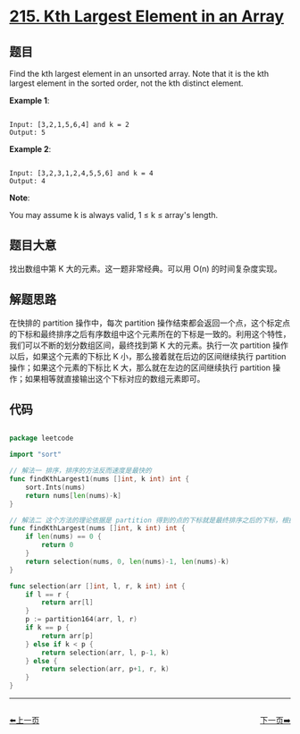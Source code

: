 # [215. Kth Largest Element in an Array](https://leetcode.com/problems/kth-largest-element-in-an-array/)

## 题目

Find the kth largest element in an unsorted array. Note that it is the kth largest element in the sorted order, not the kth distinct element.

**Example 1**:

```

Input: [3,2,1,5,6,4] and k = 2
Output: 5

```

**Example 2**:

```

Input: [3,2,3,1,2,4,5,5,6] and k = 4
Output: 4

```

**Note**:     

You may assume k is always valid, 1 ≤ k ≤ array's length.


## 题目大意

找出数组中第 K 大的元素。这一题非常经典。可以用 O(n) 的时间复杂度实现。

## 解题思路

在快排的 partition 操作中，每次 partition 操作结束都会返回一个点，这个标定点的下标和最终排序之后有序数组中这个元素所在的下标是一致的。利用这个特性，我们可以不断的划分数组区间，最终找到第 K 大的元素。执行一次 partition 操作以后，如果这个元素的下标比 K 小，那么接着就在后边的区间继续执行 partition 操作；如果这个元素的下标比 K 大，那么就在左边的区间继续执行 partition 操作；如果相等就直接输出这个下标对应的数组元素即可。



## 代码

```go

package leetcode

import "sort"

// 解法一 排序，排序的方法反而速度是最快的
func findKthLargest1(nums []int, k int) int {
	sort.Ints(nums)
	return nums[len(nums)-k]
}

// 解法二 这个方法的理论依据是 partition 得到的点的下标就是最终排序之后的下标，根据这个下标，我们可以判断第 K 大的数在哪里
func findKthLargest(nums []int, k int) int {
	if len(nums) == 0 {
		return 0
	}
	return selection(nums, 0, len(nums)-1, len(nums)-k)
}

func selection(arr []int, l, r, k int) int {
	if l == r {
		return arr[l]
	}
	p := partition164(arr, l, r)
	if k == p {
		return arr[p]
	} else if k < p {
		return selection(arr, l, p-1, k)
	} else {
		return selection(arr, p+1, r, k)
	}
}

```


----------------------------------------------
<div style="display: flex;justify-content: space-between;align-items: center;">
<p><a href="https://books.halfrost.com/leetcode/ChapterFour/0200~0299/0213.House-Robber-II/">⬅️上一页</a></p>
<p><a href="https://books.halfrost.com/leetcode/ChapterFour/0200~0299/0216.Combination-Sum-III/">下一页➡️</a></p>
</div>
